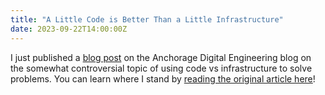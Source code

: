```yaml
---
title: "A Little Code is Better Than a Little Infrastructure"
date: 2023-09-22T14:00:00Z
---
```


I just published a [blog post](https://anchorage.medium.com/3371b5903874) on the Anchorage Digital Engineering blog on the somewhat controversial topic of using code vs infrastructure to solve problems. You can learn where I stand by [reading the original article here](https://anchorage.medium.com/3371b5903874)!